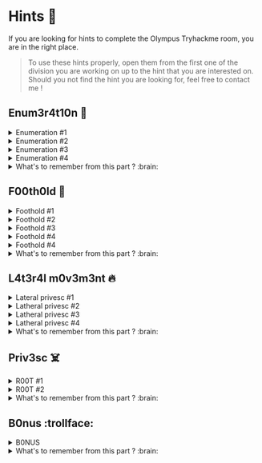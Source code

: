 # Hints :tada:

If you are looking for hints to complete the Olympus Tryhackme room, you are in the right place.
> To use these hints properly, open them from the first one of the division you are working on up to the hint that you are interested on. Should you not find the hint you are looking for, feel free to contact me !

## Enum3r4t10n :mag_right:
<details>
  <summary>Enumeration #1 </summary>

  Is this website not working ?
  > Or are you redirected to some place you should add to your host file ?

</details>
<details>
  <summary>Enumeration #2 </summary>

  Seems like this domain is empty...
  > Or did you try a bigger wordlist ? I mean, Seclist says it's a COMMON.txt directory...

</details>
<details>
  <summary>Enumeration #3 </summary>

  Ok, so nothing works on this website does it ?
  > Yes, but this CMS is known to be pretty vulnerable ! Maybe something will work !

</details>
<details>
  <summary>Enumeration #4 </summary>

  Still did not find the vuln ?
  > You should SEARCH harder !

</details>
</details>
<details>
  <summary>What's to remember from this part ? :brain:</summary>

  - Don't get used to using the same tools, same wordlists as ever because sometimes you'll miss the important thing.
  - When you find something that seems or is known to be vulnerable, some vulnerabilities might have been patched. It doesn't mean that everything was patched though, so challenge everything !
  - When you find a leak, don't stop at what you think is interesting to you, dump everything and sort the intel.

</details>

## F00th0ld :boy:

<details>
  <summary>Foothold #1 </summary>

  Seems like this SQLI got me some hashes ! let's crack them all !
  > Though only one of those hashes will break and you can rock it in under 5 minutes !

</details>
<details>
  <summary>Foothold #2 </summary>

  Logged in ! Now to RCE ?
  > Not yet ! Seems like you missed something !

</details>
<details>
  <summary>Foothold #3 </summary>

  Definitely stuck @olympus.thm ...
  > Aren't the email addresses you found earlier interesting though ?

</details>
<details>
  <summary>Foothold #4 </summary>

  Great, another login page...
  > I hope the credentials won't be too hard to find

</details>
<details>
  <summary>Foothold #4 </summary>

  Great app... So what did you say my shell was called again ?!
  > Well I wonder where you mind find this information... Maybe the messages are stored somewhere for the app to work properly ?

</details>
</details>
<details>
  <summary>What's to remember from this part ? :brain:</summary>

  - Always take note of everything you retrieve. Sometimes things won't be relevant at the moment, but they might be later on !
  - When you find a vulnerability, keep it in mind. It can have consequences on other services/systems even if it seems basic at first.

</details>

## L4t3r4l m0v3m3nt :fire:

<details>
  <summary>Lateral privesc #1 </summary>

  Hmmm nothing obvious is it ?
  > Ever heard about sticky bits ?

</details>
<details>
  <summary>Latheral privesc #2 </summary>

  Ok, so what the hell is that unknown SUID binary ?
  > Could it be related to copying files ?

</details>
<details>
  <summary>Latheral privesc #3 </summary>

  What should I copy ?!
  > What could give you access ?

</details>
<details>
  <summary>Latheral privesc #4 </summary>

  What's with that password ?
  > Crack it already !

</details>
<details>
  <summary>What's to remember from this part ? :brain:</summary>

  - It is not because linpeas doesn't flag anything as obvious that nothing's vulnerable.
  - When you find something unusual, always investigate it ! You can find ways to leverage things your own way !
  - Don't always overcomplicate things :stuck_out_tongue_winking_eye:

</details>

## Priv3sc :skull_and_crossbones:

<details>
  <summary>R00T #1 </summary>

  Why won't linpeas flag anything ?!
  > Focus ! what files do you and/or your group own ?

</details>
<details>
  <summary>R00T #2 </summary>

  Well that file is weird... What about it ?!
  > Sure seems like a web page ! why not try connecting to it ?

</details>
<details>
  <summary>What's to remember from this part ? :brain:</summary>

  - Once again, it is not because linpeas doesn't flag anything as obvious that nothing's vulnerable.
  - We are pretty used to poor user permission management however, you can also be assigned rights through your group !
  - When you find a weird unusual file, even if it doesn't seem much, investigate ! It could be something !

</details>

## B0nus :trollface:

<details>
  <summary>B0NUS</summary>

  How in the world did you hide it ?!
  > Well you know what you're looking for, don't you ? It's supposed to start with "flag{"

</details>
<details>
  <summary>What's to remember from this part ? :brain:</summary>

  - Remember the regex I gave you, it is pretty useful and has helped a lot through multiple CTFs.

</details>
